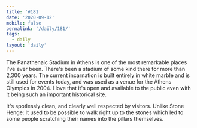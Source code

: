 ```yaml
---
title: '#181'
date: '2020-09-12'
mobile: false
permalink: '/daily/181/'
tags:
  - daily
layout: 'daily'
---
```


The Panathenaic Stadium in Athens is one of the most remarkable places I've ever been. There's been a stadium of some kind there for more than 2,300 years. The current incarnation is built entirely in white marble and is still used for events today, and was used as a venue for the Athens Olympics in 2004. I love that it's open and available to the public even with it being such an important historical site.

It's spotlessly clean, and clearly well respected by visitors. Unlike Stone Henge: It used to be possible to walk right up to the stones which led to some people scratching their names into the pillars themselves.
